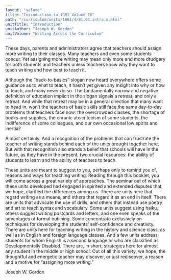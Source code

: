```yaml
---
layout: "volume"
title: "Introduction to 1981 Volume IV"
path: "/curriculum/units/1981/4/81.04.intro.x.html"
unitTitle: "Introduction"
unitAuthor: "Joseph W. Gordon"
unitVolume: "Writing Across the Curriculum"
---
```

<body>
<p>
These days, parents and administrators agree that teachers should assign more writing to their classes. Many teachers and even some students concur. Yet assigning more writing may mean only more and more drudgery for both students and teachers unless teachers know why they want to teach writing and how best to teach it.
</p>
<p>
Although the “back-to-basics” slogan now heard everywhere offers some guidance as to what to teach, it hasn’t yet given any insight into why or how to teach, and many never do so. The fundamentally narrow and negative definition of education implicit in the slogan signals a retreat, and only a retreat. And while that retreat may be in a general direction that many want to head in, won’t the teachers of basic skills still face the same day-to-day problems that teachers face now: the overcrowded classes, the shortage of books and supplies, the chronic absenteeism of some students, the indifference of some colleagues, and our own occasional low spirits and inertia?
</p>
<p>
Almost certainly. And a recognition of the problems that can frustrate the teacher of writing stands behind each of the units brought together here. But with that recognition also stands a belief that schools will have in the future, as they have in the present, two crucial resources: the ability of students to learn and the ability of teachers to teach.
</p>
<p>
These units are meant to suggest to you, perhaps only to remind you of, reasons and ways for teaching writing. Reading through this booklet, you will come across a great variety of approaches. The seminar out of which these units developed had engaged in spirited and extended disputes that, we hope, clarified the differences among us. There are units here that regard writing as a means, and others that regard it as an end in itself. There are units that advocate the use of drills, and others that instead use poetry and art to teach syntax and vocabulary. Some units suggest using haiku, others suggest writing postcards and letters, and one even speaks of the advantages of formal outlining. Some concentrate exclusively on techniques for developing the students’ self-confidence and creativity. There are units here for teaching writing in the history and science class, as well as in English and foreign language classes. And a few units address students for whom English is a second language or who are classified as Developmentally Disabled. There are, in short, strategies here for almost any student in the middle or high school. Out of all this variety, we hope, the thoughtful and energetic teacher may discover, or just rediscover, a reason and a motive for “assigning more writing.”
</p>
<p>
Joseph W. Gordon
</p>
</body>